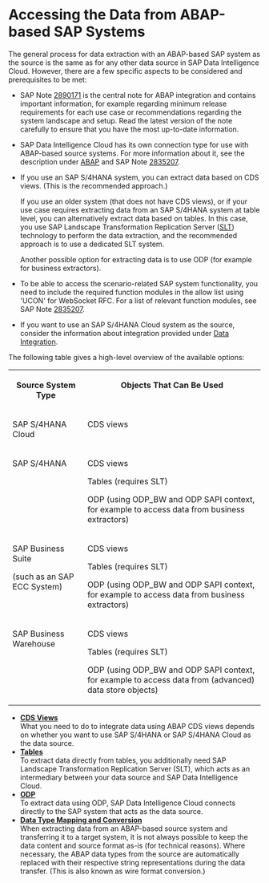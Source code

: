 <!-- loioe1b91f6479a34161a79ffb51f7e60b80 -->

# Accessing the Data from ABAP-based SAP Systems

The general process for data extraction with an ABAP-based SAP system as the source is the same as for any other data source in SAP Data Intelligence Cloud. However, there are a few specific aspects to be considered and prerequisites to be met:

-   SAP Note [2890171](https://me.sap.com/notes/2890171) is the central note for ABAP integration and contains important information, for example regarding minimum release requirements for each use case or recommendations regarding the system landscape and setup. Read the latest version of the note carefully to ensure that you have the most up-to-date information.

-   SAP Data Intelligence Cloud has its own connection type for use with ABAP-based source systems. For more information about it, see the description under [ABAP](https://help.sap.com/viewer/ca509b7635484070a655738be408da63/Cloud/en-US/612f8de3696647c5a16e9c7d1fb4d778.html) and SAP Note [2835207](https://me.sap.com/notes/2835207).

-   If you use an SAP S/4HANA system, you can extract data based on CDS views. \(This is the recommended approach.\)

    If you use an older system \(that does not have CDS views\), or if your use case requires extracting data from an SAP S/4HANA system at table level, you can alternatively extract data based on tables. In this case, you use SAP Landscape Transformation Replication Server \([SLT](https://help.sap.com/slt)\) technology to perform the data extraction, and the recommended approach is to use a dedicated SLT system.

    Another possible option for extracting data is to use ODP \(for example for business extractors\).

-   To be able to access the scenario-related SAP system functionality, you need to include the required function modules in the allow list using 'UCON' for WebSocket RFC. For a list of relevant function modules, see SAP Note [2835207](https://me.sap.com/notes/2835207).

-   If you want to use an SAP S/4HANA Cloud system as the source, consider the information about integration provided under [Data Integration](https://help.sap.com/docs/SAP_S4HANA_CLOUD/0f69f8fb28ac4bf48d2b57b9637e81fa/c3a5da91691d4ebd89748d9f40af7a4c.html?version=2202.501).


The following table gives a high-level overview of the available options:


<table>
<tr>
<th valign="top">

Source System Type

</th>
<th valign="top">

Objects That Can Be Used

</th>
</tr>
<tr>
<td valign="top">

SAP S/4HANA Cloud

</td>
<td valign="top">

CDS views

</td>
</tr>
<tr>
<td valign="top">

SAP S/4HANA

</td>
<td valign="top">

CDS views

Tables \(requires SLT\)

ODP \(using ODP\_BW and ODP SAPI context, for example to access data from business extractors\)

</td>
</tr>
<tr>
<td valign="top">

SAP Business Suite

\(such as an SAP ECC System\)

</td>
<td valign="top">

CDS views

Tables \(requires SLT\)

ODP \(using ODP\_BW and ODP SAPI context, for example to access data from business extractors\)

</td>
</tr>
<tr>
<td valign="top">

SAP Business Warehouse

</td>
<td valign="top">

CDS views

Tables \(requires SLT\)

ODP \(using ODP\_BW and ODP SAPI context, for example to access data from \(advanced\) data store objects\)

</td>
</tr>
</table>

-   **[CDS Views](cds-views-15805a3.md "What you need to do to integrate data using ABAP CDS views depends on whether you want to use SAP S/4HANA or SAP S/4HANA Cloud as the data
		source.")**  
What you need to do to integrate data using ABAP CDS views depends on whether you want to use SAP S/4HANA or SAP S/4HANA Cloud as the data source.
-   **[Tables](tables-a100788.md "To extract data directly from tables, you additionally need SAP Landscape Transformation Replication Server (SLT), which acts as an
		intermediary between your data source and SAP Data Intelligence
                                Cloud.")**  
To extract data directly from tables, you additionally need SAP Landscape Transformation Replication Server \(SLT\), which acts as an intermediary between your data source and SAP Data Intelligence Cloud.
-   **[ODP](odp-657daa0.md "To extract data using ODP, SAP Data Intelligence
                                Cloud connects directly to
		the SAP system that acts as the data source. ")**  
To extract data using ODP, SAP Data Intelligence Cloud connects directly to the SAP system that acts as the data source.
-   **[Data Type Mapping and Conversion](data-type-mapping-and-conversion-ac9a8e3.md "When extracting data from an ABAP-based source system and transferring it to a target system, it is not always possible to keep the data
		content and source format as-is (for technical reasons). Where necessary, the ABAP data types from the source are automatically replaced with
		their respective string representations during the data transfer. (This is also known as wire format conversion.)")**  
When extracting data from an ABAP-based source system and transferring it to a target system, it is not always possible to keep the data content and source format as-is \(for technical reasons\). Where necessary, the ABAP data types from the source are automatically replaced with their respective string representations during the data transfer. \(This is also known as wire format conversion.\)

